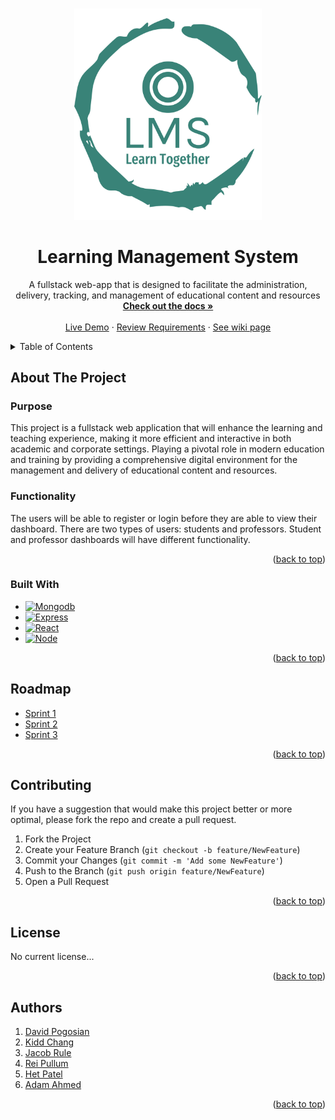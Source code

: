 <div id="top"></div>

<!-- PROJECT LOGO -->
<br />
<p align="center">
  <a href="https://degree-door.vercel.app/login">
    <img src="./frontend/public/logo-no-background.png" alt="logo" width="300"/>
  </a>
</p>
<div align="center">
  
<h1 align="center">Learning Management System</h1>

  <p align="center">
    A fullstack web-app that is designed to facilitate the administration, delivery, tracking, and management of educational content and resources
    <br />
    <a href="https://github.com/WSU-4110/LearningManagementSystem"><strong>Check out the docs »</strong></a>
    <br />
    <br />
    <a href="">Live Demo</a>
    ·
    <a href="https://github.com/WSU-4110/LearningManagementSystem/issues">Review Requirements</a>
    ·
    <a href="https://github.com/WSU-4110/LearningManagementSystem/wiki">See wiki page</a>
  </p>
</div>



<!-- TABLE OF CONTENTS -->
<details>
  <summary>Table of Contents</summary>
  <ol>
    <li>
      <a href="#about-the-project">About The Project</a>
      <ul>
        <li><a href="#built-with">Built With</a></li>
      </ul>
    </li>
    <li><a href="#roadmap">Roadmap</a></li>
    <li><a href="#contributing">Contributing</a></li>
    <li><a href="#license">License</a></li>
    <li><a href="#authors">Authors</a></li>
  </ol>
</details>



<!-- ABOUT THE PROJECT -->
## About The Project
### Purpose
This project is a fullstack web application that will enhance the learning and teaching experience, making it more efficient and interactive in both academic and corporate settings. Playing a pivotal role in modern education and training by providing a comprehensive digital environment for the management and delivery of educational content and resources.

### Functionality
The users will be able to register or login before they are able to view their dashboard. There are two types of users: students and professors. Student and professor dashboards will have different functionality.

<p align="right">(<a href="#top">back to top</a>)</p>

### Built With

* [![Mongodb][Mongodb-shield]][Mongodb-url]
* [![Express][Express.js]][Express-url]
* [![React][React.js]][React-url]
* [![Node][Node-shield]][Node-url]


<p align="right">(<a href="#top">back to top</a>)</p>


<!-- ROADMAP -->
## Roadmap

* [Sprint 1](https://github.com/WSU-4110/LearningManagementSystem/wiki)
* [Sprint 2](https://github.com/WSU-4110/LearningManagementSystem/wiki)
* [Sprint 3](https://github.com/WSU-4110/LearningManagementSystem/wiki)

<p align="right">(<a href="#top">back to top</a>)</p>


<!-- CONTRIBUTING -->
## Contributing

If you have a suggestion that would make this project better or more optimal, 
please fork the repo and create a pull request.

1. Fork the Project
2. Create your Feature Branch (`git checkout -b feature/NewFeature`)
3. Commit your Changes (`git commit -m 'Add some NewFeature'`)
4. Push to the Branch (`git push origin feature/NewFeature`)
5. Open a Pull Request

<p align="right">(<a href="#top">back to top</a>)</p>



<!-- LICENSE -->
## License

No current license...

<p align="right">(<a href="#top">back to top</a>)</p>



<!-- Authors -->
## Authors

1. [David Pogosian](https://github.com/davidpogosian)
2. [Kidd Chang](https://github.com/101kiddchang010)
3. [Jacob Rule](https://github.com/jrule5960)
4. [Rei Pullum](https://github.com/reipullum)
5. [Het Patel](https://github.com/hetpatel66)
6. [Adam Ahmed](https://github.com/aahmed33)

<p align="right">(<a href="#top">back to top</a>)</p>

<!-- MARKDOWN LINKS & IMAGES -->
[Mongodb-shield]: https://img.shields.io/badge/MongoDB-4EA94B?style=for-the-badge&logo=mongodb&logoColor=white
[Mongodb-url]: https://www.mongodb.com
[React.js]: https://img.shields.io/badge/React-20232A?style=for-the-badge&logo=react&logoColor=61DAFB
[React-url]: https://reactjs.org/
[Express.js]: https://img.shields.io/badge/Express%20js-000000?style=for-the-badge&logo=express&logoColor=white
[Express-url]: https://expressjs.com
[Node-shield]: https://img.shields.io/badge/Node%20js-339933?style=for-the-badge&logo=nodedotjs&logoColor=white
[Node-url]: https://nodejs.org
